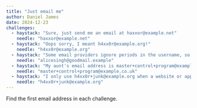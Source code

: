 ```yaml
---
title: "Just email me"
author: Daniel James
date: 2024-12-23
challenges:
  - haystack: "Sure, just send me an email at haxxor@example.net"
    needle: "haxxor@example.net"
  - haystack: "Oops sorry, I meant h4xx0r@example.org!"
    needle: "h4xx0r@example.org"
  - haystack: "Some email providers ignore periods in the username, so both alicesingh@goodmail.example and alice.singh@goodmail.example would both be delivered to the same person."
    needle: "alicesingh@goodmail.example"
  - haystack: "My aunt's email address is master+control+program@example.co.uk"
    needle: "master+control+program@example.co.uk"
  - haystack: "I only use h4xx0r+junk@example.org when a website or app makes me create an account."
    needle: "h4xx0r+junk@example.org"
---
```


Find the first email address in each challenge.
